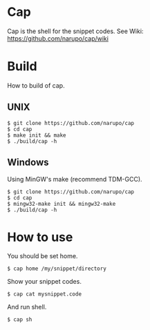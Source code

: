 # Cap

Cap is the shell for the snippet codes.
See Wiki: https://github.com/narupo/cap/wiki

# Build

How to build of cap.

## UNIX

    $ git clone https://github.com/narupo/cap
    $ cd cap
    $ make init && make
    $ ./build/cap -h


## Windows

Using MinGW's make (recommend TDM-GCC).

    $ git clone https://github.com/narupo/cap
    $ cd cap
    $ mingw32-make init && mingw32-make
    $ ./build/cap -h   

# How to use

You should be set home.

    $ cap home /my/snippet/directory

Show your snippet codes.

    $ cap cat mysnippet.code

And run shell.

    $ cap sh

